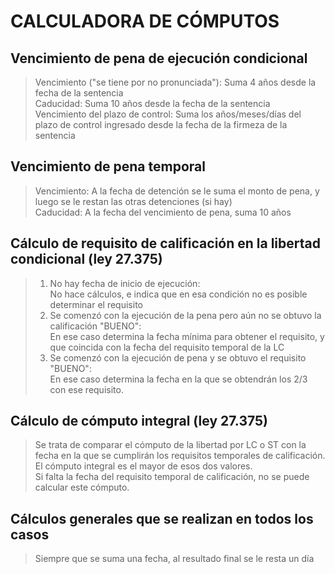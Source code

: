 # **CALCULADORA DE CÓMPUTOS**

## Vencimiento de pena de ejecución condicional

> Vencimiento ("se tiene por no pronunciada"): Suma 4 años desde la fecha de la sentencia<br />
Caducidad: Suma 10 años desde la fecha de la sentencia<br />
Vencimiento del plazo de control: Suma los años/meses/días del plazo de control ingresado desde la fecha de la firmeza de la sentencia

## Vencimiento de pena temporal
> Vencimiento: A la fecha de detención se le suma el monto de pena, y luego se le restan las otras detenciones (si hay)<br/>
Caducidad: A la fecha del vencimiento de pena, suma 10 años

## Cálculo de requisito de calificación en la libertad condicional (ley 27.375)
> 1) No hay fecha de inicio de ejecución:<br/>
No hace cálculos, e indica que en esa condición no es posible determinar el requisito
> 2) Se comenzó con la ejecución de la pena pero aún no se obtuvo la calificación "BUENO":<br/>
En ese caso determina la fecha mínima para obtener el requisito, y que coincida con la fecha del requisito temporal de la LC
> 3) Se comenzó con la ejecución de pena y se obtuvo el requisito "BUENO":<br/>
En ese caso determina la fecha en la que se obtendrán los 2/3 con ese requisito.

## Cálculo de cómputo integral (ley 27.375)
> Se trata de comparar el cómputo de la libertad por LC o ST con la fecha en la que se cumplirán los requisitos temporales de calificación.<br/>
El cómputo integral es el mayor de esos dos valores.<br/>
Si falta la fecha del requisito temporal de calificación, no se puede calcular este cómputo.

## Cálculos generales que se realizan en todos los casos
> Siempre que se suma una fecha, al resultado final se le resta un día